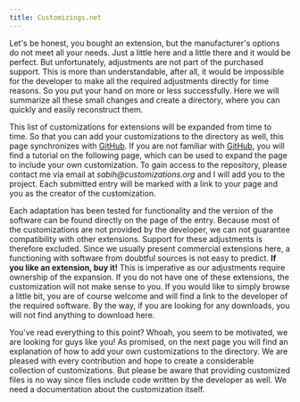 ```yaml
---
title: Customizings.net
---
```


Let's be honest, you bought an extension, but the manufacturer's options do not meet all your needs. Just a little here and a little there and it would be perfect. But unfortunately, adjustments are not part of the purchased support. This is more than understandable, after all, it would be impossible for the developer to make all the required adjustments directly for time reasons. So you put your hand on more or less successfully. Here we will summarize all these small changes and create a directory, where you can quickly and easily reconstruct them.

This list of customizations for extensions will be expanded from time to time. So that you can add your customizations to the directory as well, this page synchronizes with [GitHub](https://github.com/Skeptain/customizings.net). If you are not familiar with [GitHub](https://github.com/Skeptain/customizings.net), you will find a tutorial on the following page, which can be used to expand the page to include your own customization. To gain access to the repository, please contact me via email at _sabih@customizations.org_ and I will add you to the project. Each submitted entry will be marked with a link to your page and you as the creator of the customization.

Each adaptation has been tested for functionality and the version of the software can be found directly on the page of the entry. Because most of the customizations are not provided by the developer, we can not guarantee compatibility with other extensions. Support for these adjustments is therefore excluded. Since we usually present commercial extensions here, a functioning with software from doubtful sources is not easy to predict. **If you like an extension, buy it!** This is imperative as our adjustments require ownership of the expansion. If you do not have one of these extensions, the customization will not make sense to you. If you would like to simply browse a little bit, you are of course welcome and will find a link to the developer of the required software. By the way, if you are looking for any downloads, you will not find anything to download here.

You've read everything to this point? Whoah, you seem to be motivated, we are looking for guys like you! As promised, on the next page you will find an explanation of how to add your own customizations to the directory. We are pleased with every contribution and hope to create a considerable collection of customizations. But please be aware that providing customized files is no way since files include code written by the developer as well. We need a documentation about the customization itself.